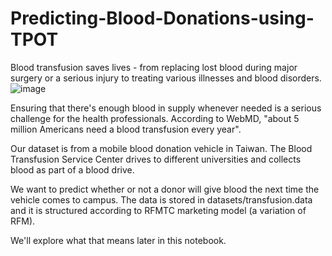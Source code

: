 # Predicting-Blood-Donations-using-TPOT
Blood transfusion saves lives - from replacing lost blood during major surgery or a serious injury to treating various illnesses and blood disorders.
![image](https://user-images.githubusercontent.com/83561056/161439982-8ad3931f-8482-4cb8-b591-cd9348e32797.png)

Ensuring that there's enough blood in supply whenever needed is a serious challenge for the health professionals. According to WebMD, "about 5 million Americans need a blood transfusion every year".  

Our dataset is from a mobile blood donation vehicle in Taiwan. The Blood Transfusion Service Center drives to different universities and collects blood as part of a blood drive. 

We want to predict whether or not a donor will give blood the next time the vehicle comes to campus.  The data is stored in datasets/transfusion.data and it is structured according to RFMTC marketing model (a variation of RFM). 

We'll explore what that means later in this notebook.
